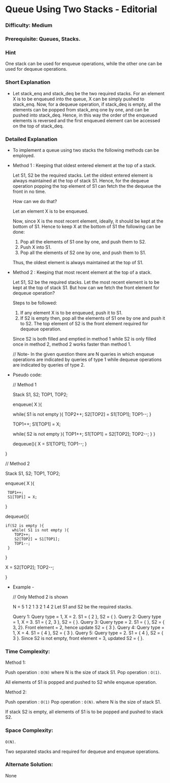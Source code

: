 # Queue Using Two Stacks - Editorial

### Difficulty:  Medium

### Prerequisite:  Queues, Stacks.

### Hint

One stack can be used for enqueue operations, while the other one can be used for dequeue operations.

### Short Explanation

* Let stack_enq and stack_deq be the two required stacks. For an element X is to be enqueued into the queue, X can be simply pushed to stack_enq. 
  Now, for a dequeue operation, if stack_deq is empty, all the elements can be popped from stack_enq one by one, and can be pushed into stack_deq. Hence, in this way the order of the enqueued elements is reversed and the first enqueued element can be accessed on the top of stack_deq.
  
### Detailed Explanation

* To implement a queue using two stacks the following methods can be employed.
  
* Method 1 : Keeping that oldest entered element at the top of a stack. 
  
  Let S1, S2 be the required stacks. Let the oldest entered element is always maintained at the top of stack S1. Hence, for the dequeue operation popping the top element of S1 can fetch the the dequeue the front in no time.
  
  How can we do that?

  Let an element X is to be enqueued.

  Now, since X is the most recent element, ideally, it should be kept at the bottom of S1. Hence to keep X at the bottom of S1 the following can be done:
  1. Pop all the elements of S1 one by one, and push them to S2.
  2. Push X into S1.
  3. Pop all the elements of S2 one by one, and push them to S1.
  
  Thus, the oldest element is always maintained at the top of S1.

* Method 2 : Keeping that most recent element at the top of a stack. 
  
  Let S1, S2 be the required stacks. Let the most recent element is to be kept at the top of stack S1. But how can we fetch the front element for dequeue operation? 

  Steps to be followed:

  1. If any element X is to be enqueued, push it to S1.
  2. If S2 is empty then, pop all the elements of S1 one by one and push it to S2. The top element of S2 is the front element required for dequeue operation.

  Since S2 is both filled and emptied in method 1 while S2 is only filled once in method 2, method 2 works faster than method 1.
  
  // Note- In the given question there are N queries in which enqueue operations are indicated by queries of type 1 while dequeue operations are indicated by queries of type 2. 

* Pseudo code:
  
  // Method 1
  
  Stack S1, S2;
  TOP1, TOP2;
  
  enqueue( X ){
    
     while( S1 is not empty ){
        TOP2++;
        S2[TOP2] = S1[TOP1];
        TOP1--;
     }
     
     TOP1++;
     S1[TOP1] = X;

     while( S2 is not empty ){
        TOP1++;
        S1[TOP1] = S2[TOP2];
        TOP2--;
     }
  }
  
  dequeue(){
    X = S1[TOP1];
    TOP1--;
  }

}

// Method 2
  
  Stack S1, S2;
  TOP1, TOP2;
  
  enqueue( X ){
    
     TOP1++;
     S1[TOP1] = X;
  }
  
  dequeue(){

    if(S2 is empty ){
       while( S1 is not empty ){
        TOP2++;
        S2[TOP2] = S1[TOP1];
        TOP1--;
     }  
  }

  X = S2[TOP2];
  TOP2--;
 
  }
 
* Example -
  
  // Only Method 2 is shown
  
  N = 5
  1 2 1 3 2 1 4 2
  Let S1 and S2 be the required stacks.

  Query 1: Query type = 1, X = 2. S1 = { 2 }, S2 = { }.
  Query 2: Query type = 1, X = 3. S1 = { 2, 3 }, S2 = { }.
  Query 3: Query type = 2. S1 = {  }, S2 = { 3, 2}. Front element = 2, hence update S2 = { 3 }.
  Query 4: Query type = 1, X = 4. S1 = { 4 }, S2 = { 3 }.
  Query 5: Query type = 2. S1 = { 4 }, S2 = { 3 }. Since S2 is not empty, front element = 3, updated S2 = { }.
  

### Time Complexity:

Method 1:

Push operation : `O(N)` where N is the size of stack S1.
Pop operation : `O(1)`.

All elements of S1 is popped and pushed to S2 while enqueue operation.

Method 2:

Push operation : `O(1)`
Pop operation : `O(N)`. where N is the size of stack S1.

If stack S2 is empty, all elements of S1 is to be popped and pushed to stack S2.

### Space Complexity:

`O(N)`.

Two separated stacks and required for dequeue and enqueue operations.

### Alternate Solution:

None
